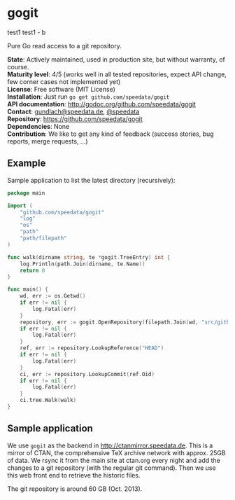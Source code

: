 gogit
=====

test1
test1 - b

Pure Go read access to a git repository.

**State**: Actively maintained, used in production site, but without warranty, of course.<br>
**Maturity level**: 4/5 (works well in all tested repositories, expect API change, few corner cases not implemented yet)<br>
**License**: Free software (MIT License)<br>
**Installation**: Just run `go get github.com/speedata/gogit`<br>
**API documentation**: http://godoc.org/github.com/speedata/gogit<br>
**Contact**: <gundlach@speedata.de>, [@speedata](https://twitter.com/speedata)<br>
**Repository**: https://github.com/speedata/gogit<br>
**Dependencies**: None<br>
**Contribution**: We like to get any kind of feedback (success stories, bug reports, merge requests, ...)

Example
-------

Sample application to list the latest directory (recursively):

```Go
package main

import (
    "github.com/speedata/gogit"
    "log"
    "os"
    "path"
    "path/filepath"
)

func walk(dirname string, te *gogit.TreeEntry) int {
    log.Println(path.Join(dirname, te.Name))
    return 0
}

func main() {
    wd, err := os.Getwd()
    if err != nil {
        log.Fatal(err)
    }
    repository, err := gogit.OpenRepository(filepath.Join(wd, "src/github.com/speedata/gogit/_testdata/testrepo.git"))
    if err != nil {
        log.Fatal(err)
    }
    ref, err := repository.LookupReference("HEAD")
    if err != nil {
        log.Fatal(err)
    }
    ci, err := repository.LookupCommit(ref.Oid)
    if err != nil {
        log.Fatal(err)
    }
    ci.tree.Walk(walk)
}
```

Sample application
-------------------

We use `gogit` as the backend in http://ctanmirror.speedata.de. This is a
mirror of CTAN, the comprehensive TeX archive network with approx. 25GB of
data. We rsync it from the main site at ctan.org every night and add the
changes to a git repository (with the regular git command). Then we use this web
front end to retrieve the historic files.

The git repository is around 60 GB (Oct. 2013).
